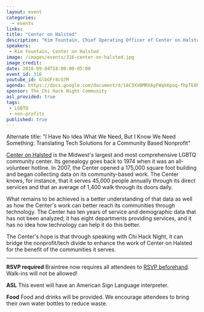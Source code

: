 ```yaml
---
layout: event
categories:
  - events
links:
title: "Center on Halsted"
description: "Kim Fountain, Chief Operating Officer of Center on Halsted, and Gayle Thompson, its Community Technology Center Manager, will talk about the challenges of bridging the gap of social issues-based nonprofits using data and technology to solve problems. They will also have a conversation around what kind of opportunities exist in collaborating with Chi Hack Night."
speakers:
 - Kim Fountain, Center on Halsted
image: /images/events/316-center-on-halsted.jpg
image_credit:
date: 2018-09-04T18:00:00-05:00
event_id: 316
youtube_id: GlbGFr8cG7M
agenda: https://docs.google.com/document/d/18C3XVBMRXAyFWqkKpoq-fhpTE8NSEOH2rp_t4EA9hVw/edit?usp=sharing
sponsor: The Chi Hack Night Community
asl_provided: true
tags:
 - LGBTQ
 - non-profits
published: true
---
```


Alternate title: "I Have No Idea What We Need, But I Know We Need Something: Translating Tech Solutions for a Community Based Nonprofit"

[Center on Halsted](http://www.centeronhalsted.org/) is the Midwest's largest and most comprehensive LGBTQ community center. Its genealogy goes back to 1974 when it was an all-volunteer hotline. In 2007, the Center opened a 175,000 square foot building and  began collecting data on its community-based work. The Center knows, for instance, that it serves 45,000 people annually through its direct services and that an average of 1,400 walk through its doors daily.

What remains to be achieved is a better understanding of that data as well as how the Center's work can better reach its communities through technology. The Center has ten years of service and demographic data that has not been analyzed; it has eight departments providing services, and it has no idea how technology can help it do this better. 

The Center's hope is that through speaking with Chi Hack Night, it can bridge the nonprofit/tech divide to enhance the work of Center on Halsted for the benefit of the communities it serves.

---

**RSVP required** Braintree now requires all attendees to [RSVP beforehand](https://www.eventbrite.com/e/chi-hack-night-registration-41703945624). Walk-ins will not be allowed!

**ASL** This event will have an American Sign Language interpreter.

**Food** Food and drinks will be provided. We encourage attendees to bring their own water bottles to reduce waste.
